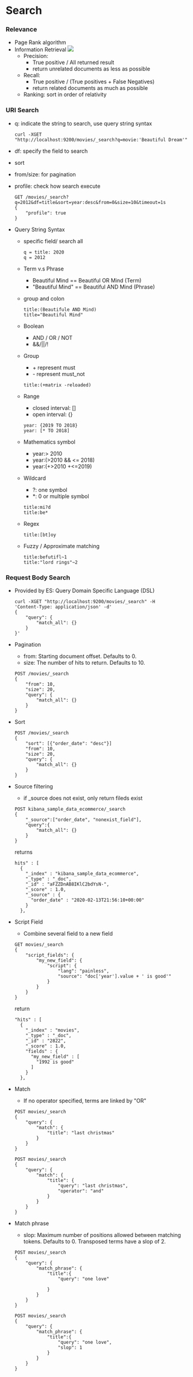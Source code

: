 # Search

### Relevance
* Page Rank algorithm
* Information Retrieval
    ![](./img/pre_recall.png)
    * Precision:
        * True positive / All returned result
        * return unrelated documents as less as possible
    * Recall: 
        * True positive / (True positives + False Negatives)
        * return related documents as much as possible
    * Ranking: sort in order of relativity

### URI Search

* q: indicate the string to search, use query string syntax

    ```
    curl -XGET
    "http://localhost:9200/movies/_search?q=movie:'Beautiful Dream'"
    ```

* df: specify the field to search
* sort
* from/size: for pagination
* profile: check how search execute

    ```
    GET /movies/_search?q=2012&df=title&sort=year:desc&from=0&size=10&timeout=1s
    {
        "profile": true
    }
    ```

* Query String Syntax
    * specific field/ search all
        ```
        q = title: 2020
        q = 2012
        ```
    * Term v.s Phrase
        * Beautiful Mind == Beautiful OR Mind  (Term)
        * "Beautiful Mind" == Beautiful AND Mind (Phrase)

    * group and colon
        ```
        title:(Beautifule AND Mind)
        title="Beautiful Mind"
        ```
    * Boolean
        * AND / OR / NOT  
        * &&/||/!
    * Group
        * \+ represent must
        * \- represent must_not
        ```
        title:(+matrix -reloaded)
        ```
    * Range
        * closed interval: []
        * open interval: {}
        ```
        year: {2019 TO 2018}
        year: [* TO 2018]
        ```
    * Mathematics symbol
        * year:> 2010
        * year:(>2010 && <= 2018)
        * year:(+>2010 +<=2019)
    * Wildcard
        * ?: one symbol
        * *: 0 or multiple symbol
        ```
        title:mi?d
        title:be*
        ```
    * Regex
        ```
        title:[bt]oy
        ```
    * Fuzzy / Approximate matching
        ```
        title:befutifl~1
        title:"lord rings"~2
        ```
### Request Body Search
* Provided by ES: Query Domain Specific Language (DSL)

    ```
    curl -XGET "http://localhost:9200/movies/_search" -H 
    'Content-Type: application/json' -d'
    { 
        "query": {
            "match_all": {}
        }
    }'
    ```

* Pagination
    * from: Starting document offset. Defaults to 0.
    * size: The number of hits to return. Defaults to 10.

    ```
    POST /movies/_search
    {   
        "from": 10,
        "size": 20,
        "query": {
            "match_all": {}
        }
    }
    ```

* Sort
    ```
    POST /movies/_search
    {   
        "sort": [{"order_date": "desc"}]
        "from": 10,
        "size": 20,
        "query": {
            "match_all": {}
        }
    }
    ```

* Source filtering
    * if _source does not exist, only return fileds exist

    ```
    POST kibana_sample_data_ecommerce/_search
    {
        "_source":["order_date", "nonexist_field"],
        "query":{
            "match_all": {}
        }
    }
    ```

    returns

    ```
    hits" : [
      {
        "_index" : "kibana_sample_data_ecommerce",
        "_type" : "_doc",
        "_id" : "aFZZDnAB8IKlC2bdYsN-",
        "_score" : 1.0,
        "_source" : {
          "order_date" : "2020-02-13T21:56:10+00:00"
        }
      },
    ```

* Script Field
    * Combine several field to a new field

    ```
    GET movies/_search
    {
        "script_fields": {
            "my_new_field": {
                "script": {
                    "lang": "painless",
                    "source": "doc['year'].value + ' is good'"
                }
            }
        }
    }
    ```

    return 

    ```
    "hits" : [
      {
        "_index" : "movies",
        "_type" : "_doc",
        "_id" : "2822",
        "_score" : 1.0,
        "fields" : {
          "my_new_field" : [
            "1992 is good"
          ]
        }
      },
    ```

* Match
    * If no operator specified, terms are linked by "OR"

    ```
    POST movies/_search
    {
        "query": {
            "match": {
                "title": "last christmas"
            }
        }
    }

    POST movies/_search
    {
        "query": {
            "match": {
                "title": {
                    "query": "last christmas",
                    "operator": "and"
                }
            }
        }
    }
    ```

* Match phrase
    * slop: Maximum number of positions allowed between matching tokens. Defaults to 0. Transposed terms have a slop of 2. 

    ```
    POST movies/_search
    {
        "query": {
            "match_phrase": {
                "title":{
                    "query": "one love"

                }
            }
        }
    }

    POST movies/_search
    {
        "query": {
            "match_phrase": {
                "title":{
                    "query": "one love",
                    "slop": 1
                }
            }
        }
    }
    ```